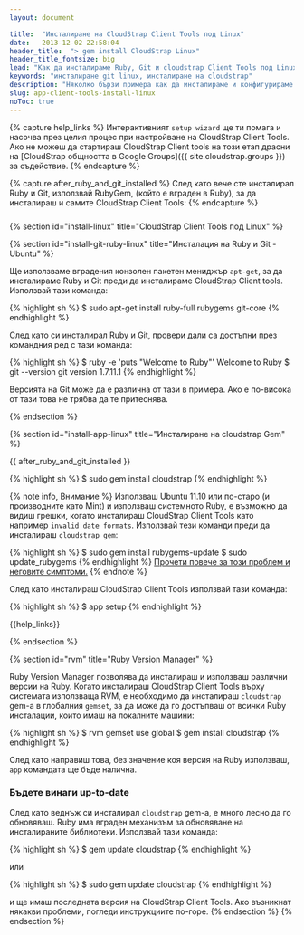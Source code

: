 ```yaml
---
layout: document

title:  "Инсталиране на CloudStrap Client Tools под Linux"
date:   2013-12-02 22:58:04
header_title:  "> gem install CloudStrap Linux"
header_title_fontsize: big
lead: "Как да инсталираме Ruby, Git и cloudstrap Client Tools под Linux"
keywords: "инсталиране git linux, инсталиране на cloudstrap"
description: "Няколко бързи примера как да инсталираме и конфигурираме Ruby, Git и CloudStrap Client Tools под Linux"
slug: app-client-tools-install-linux
noToc: true
---
```


{% capture help_links %}
  Интерактивният `setup wizard` ще ти помага и насочва през целия процес при настройване на CloudStrap Client Tools. Ако не можеш да стартираш CloudStrap Client tools на този етап драсни на [CloudStrap общността в Google Groups]({{ site.cloudstrap.groups }}) за съдействие.
{% endcapture %}

{% capture after_ruby_and_git_installed %}
  След като вече сте инсталирал Ruby и Git, използвай RubyGem, (който е вграден в Ruby), за да инсталираш и самите CloudStrap Client Tools:
{% endcapture %}

<!-- FIXME: Ugly work around -->
<p style="margin: 25px"></p>

{% section id="install-linux" title="CloudStrap Client Tools под Linux" %}

{% section id="install-git-ruby-linux" title="Инсталация на Ruby и Git - Ubuntu" %}

Ще използваме вградения конзолен пакетен мениджър `apt-get`, за да инсталираме Ruby и Git преди да инсталираме CloudStrap Client tools. Използвай тази команда:

{% highlight sh %}
$ sudo apt-get install ruby-full rubygems git-core
{% endhighlight %}

След като си инсталирал Ruby и Git, провери дали са достъпни през командния ред с тази команда:

{% highlight sh %}
$ ruby -e 'puts "Welcome to Ruby"'
Welcome to Ruby
$ git --version
git version 1.7.11.1
{% endhighlight %}

Версията на Git може да е различна от тази в примера. Ако е по-висока от тази това не трябва да те притеснява.

{% endsection %}

{% section id="install-app-linux" title="Инсталиране на cloudstrap Gem" %}

{{ after_ruby_and_git_installed }}

{% highlight sh %}
$ sudo gem install cloudstrap
{% endhighlight %}

{% note info, Внимание %}
Използваш Ubuntu 11.10 или по-старо (и производните като Mint) и използваш системното Ruby, е възможно да видиш грешки, когато инсталираш CloudStrap Client Tools като например `invalid date formats`. Използвай тези команди преди да инсталираш `cloudstrap gem`:

{% highlight sh %}
$ sudo gem install rubygems-update
$ sudo update_rubygems
{% endhighlight %}
[Прочети повече за този проблем и неговите симптоми.](https://github.com/rubygems/rubygems/pull/57)
{% endnote %}

След като инсталираш CloudStrap Client Tools използвай тази команда:

{% highlight sh %}
$ app setup
{% endhighlight %}

{{help_links}}

{% endsection %}

{% section id="rvm" title="Ruby Version Manager" %}

Ruby Version Manager позволява да инсталираш и използваш различни версии на Ruby. Когато инсталираш CloudStrap Client Tools върху системата използваща RVM, е необходимо да инсталираш `cloudstrap` gem-а в глобалния `gemset`, за да може да го достъпваш от всички Ruby инсталации, които имаш на локалните машини:

{% highlight sh %}
$ rvm gemset use global
$ gem install cloudstrap
{% endhighlight %}

След като направиш това, без значение коя версия на Ruby използваш, `app` командата ще бъде налична.

### Бъдете винаги up-to-date

След като веднъж си инсталирал `cloudstrap` gem-а, е много лесно да го обновяваш. Ruby има вграден механизъм за обновяване на инсталираните библиотеки. Използвай тази команда:

{% highlight sh %}
$ gem update cloudstrap
{% endhighlight %}

или

{% highlight sh %}
$ sudo gem update cloudstrap
{% endhighlight %}

и ще имаш последната версия на CloudStrap Client Tools. Ако възникнат някакви проблеми, погледи инструкциите по-горе.
{% endsection %}
{% endsection %}
